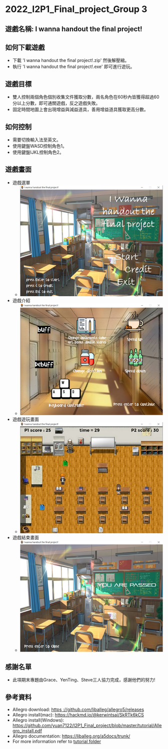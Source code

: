 # 2022_I2P1_Final_project_Group 3

## 遊戲名稱: I wanna handout the final project!

## 如何下載遊戲
- 下載 'I wanna handout the final project!.zip' 然後解壓縮。
- 執行 'I wanna handout the final project!.exe' 即可進行遊玩。

## 遊戲目標
- 雙人控制兩個角色個別收集文件獲取分數，兩名角色在60秒內皆獲得超過60分以上分數，即可通關遊戲，反之遊戲失敗。
- 固定時間地圖上會出現增益與減益道具，善用增益道具獲取更高分數。

## 如何控制
- 需要切換輸入法至英文。
- 使用鍵盤WASD控制角色1。
- 使用鍵盤IJKL控制角色2。

## 遊戲畫面
- 遊戲選單
	- ![image](https://github.com/steve50207/I2P1_Final_project_I-wanna-handout-the-final-project/blob/main/png/game_scene_1.png)
- 遊戲介紹
	- ![image](https://github.com/steve50207/I2P1_Final_project_I-wanna-handout-the-final-project/blob/main/png/game_scene_2.png)
- 遊戲遊玩畫面
	- ![image](https://github.com/steve50207/I2P1_Final_project_I-wanna-handout-the-final-project/blob/main/png/game_scene_3.png)
- 遊戲結束畫面
	- ![image](https://github.com/steve50207/I2P1_Final_project_I-wanna-handout-the-final-project/blob/main/png/game_scene_4.png)

## 感謝名單
- 此項期末專題由Grace、YenTing、Steve三人協力完成，感謝他們的努力!

## 參考資料
- Allegro download: [https ://github.com/liballeg/allegro5/releases](https://github.com/liballeg/allegro5/releases)
- Allegro install(mac): https://hackmd.io/@kerwintsai/SkRTk6kCS
- Allegro install(Windows):  https://github.com/yuan7122/I2P1_Final_project/blob/master/tutorial/Allegro_install.pdf
- Allegro documentation: https://liballeg.org/a5docs/trunk/
- For more information refer to [tutorial folder](https://github.com/yuan7122/I2P1_Final_project/tree/master/tutorial)
